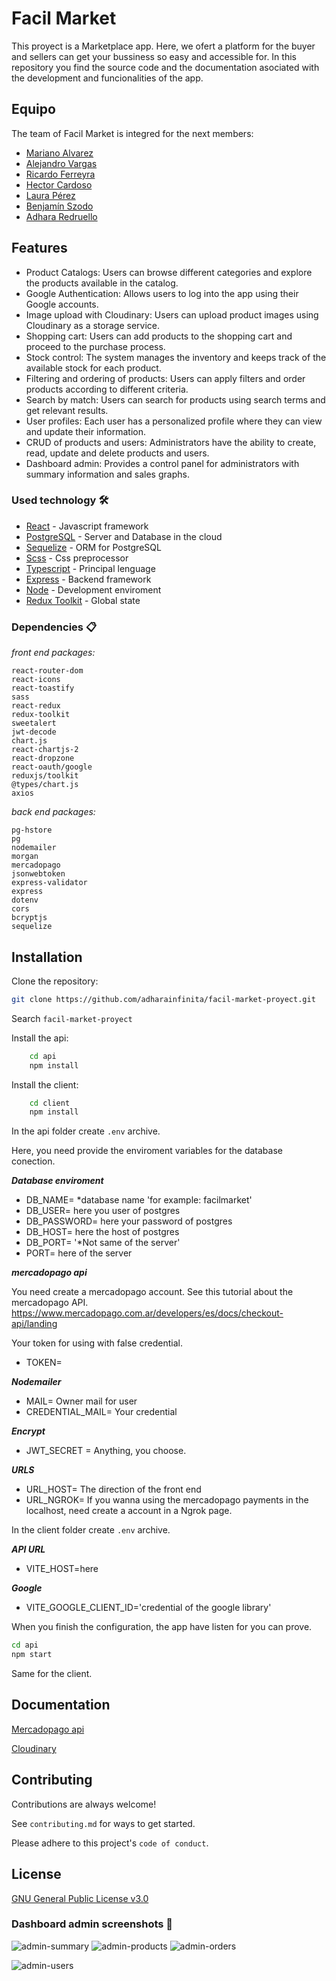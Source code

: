 # Facil Market

This proyect is a Marketplace app. Here, we ofert a platform for the buyer and sellers can get your bussiness so easy and accessible for. In this repository you find the source code and the documentation asociated with the development and funcionalities of the app.

## Equipo

The team of Facil Market is integred for the next members:

- [Mariano Alvarez](https://github.com/Cachilox)
- [Alejandro Vargas](https://github.com/dether)
- [Ricardo Ferreyra](https://github.com/glutix)
- [Hector Cardoso](https://github.com/Hector141)
- [Laura Pérez](https://github.com/LaucataPe)
- [Benjamín Szodo](https://github.com/BenjaminSzodo)
- [Adhara Redruello](https://github.com/adharainfinita)

## Features

- Product Catalogs: Users can browse different categories and explore the products available in the catalog.
- Google Authentication: Allows users to log into the app using their Google accounts.
- Image upload with Cloudinary: Users can upload product images using Cloudinary as a storage service.
- Shopping cart: Users can add products to the shopping cart and proceed to the purchase process.
- Stock control: The system manages the inventory and keeps track of the available stock for each product.
- Filtering and ordering of products: Users can apply filters and order products according to different criteria.
- Search by match: Users can search for products using search terms and get relevant results.
- User profiles: Each user has a personalized profile where they can view and update their information.
- CRUD of products and users: Administrators have the ability to create, read, update and delete products and users.
- Dashboard admin: Provides a control panel for administrators with summary information and sales graphs.

### Used technology 🛠️

- [React](https://reactjs.org/) - Javascript framework
- [PostgreSQL](https://www.postgresql.org/) - Server and Database in the cloud
- [Sequelize](https://sequelize.org/) - ORM for PostgreSQL
- [Scss](https://sass-lang.com/) - Css preprocessor
- [Typescript](https://www.typescriptlang.org/) - Principal lenguage
- [Express](https://expressjs.com/) - Backend framework
- [Node](https://nodejs.org/es) - Development enviroment
- [Redux Toolkit](https://redux-toolkit.js.org/) - Global state

### Dependencies 📋

_front end packages:_

```
react-router-dom
react-icons
react-toastify
sass
react-redux
redux-toolkit
sweetalert
jwt-decode
chart.js
react-chartjs-2
react-dropzone
react-oauth/google
reduxjs/toolkit
@types/chart.js
axios

```

_back end packages:_

```
pg-hstore
pg
nodemailer
morgan
mercadopago
jsonwebtoken
express-validator
express
dotenv
cors
bcryptjs
sequelize
```

## Installation

Clone the repository:

```bash
git clone https://github.com/adharainfinita/facil-market-proyect.git
```

Search `facil-market-proyect`

Install the api:

```bash
    cd api
    npm install

```

Install the client:

```bash
    cd client
    npm install

```

In the api folder create `.env` archive.

Here, you need provide the enviroment variables for the database conection.

**_Database enviroment_**

- DB_NAME= \*database name 'for example: facilmarket'
- DB_USER= here you user of postgres
- DB_PASSWORD= here your password of postgres
- DB_HOST= here the host of postgres
- DB_PORT= '\*Not same of the server'
- PORT= here of the server

**_mercadopago api_**

You need create a mercadopago account.
See this tutorial about the mercadopago API.
https://www.mercadopago.com.ar/developers/es/docs/checkout-api/landing

Your token for using with false credential.

- TOKEN=

**_Nodemailer_**

- MAIL= Owner mail for user
- CREDENTIAL_MAIL= Your credential

**_Encrypt_**

- JWT_SECRET = Anything, you choose.

**_URLS_**

- URL_HOST= The direction of the front end
- URL_NGROK= If you wanna using the mercadopago payments in the localhost, need create a account in a Ngrok page.

In the client folder create `.env` archive.

**_API URL_**

- VITE_HOST=here

**_Google_**

- VITE_GOOGLE_CLIENT_ID='credential of the google library'

When you finish the configuration, the app have listen for you can prove.

```bash
cd api
npm start
```

Same for the client.

## Documentation

[Mercadopago api](https://www.mercadopago.com.ar/developers/es/docs/checkout-api/landing)

[Cloudinary](https://cloudinary.com/)

## Contributing

Contributions are always welcome!

See `contributing.md` for ways to get started.

Please adhere to this project's `code of conduct`.

## License

[GNU General Public License v3.0](https://www.gnu.org/licenses/gpl-3.0.html)

### Dashboard admin screenshots 📌

![admin-summary](https://firebasestorage.googleapis.com/v0/b/proyecto-react-coderhous-192d5.appspot.com/o/admin-resumen.png?alt=media&token=25de17cc-e418-42d1-9fc4-96b24dbb2f45)
![admin-products](https://firebasestorage.googleapis.com/v0/b/proyecto-react-coderhous-192d5.appspot.com/o/admin-productos.png?alt=media&token=a01c2074-babf-4fe6-a4d1-42891500d741)
![admin-orders](https://firebasestorage.googleapis.com/v0/b/proyecto-react-coderhous-192d5.appspot.com/o/admin-orders.png?alt=media&token=172f4751-66cf-4533-8778-d1f8fc8f2588)

![admin-users](https://firebasestorage.googleapis.com/v0/b/proyecto-react-coderhous-192d5.appspot.com/o/admin-users.png?alt=media&token=a93d2f02-6557-49e3-8596-b120c73d7768)


